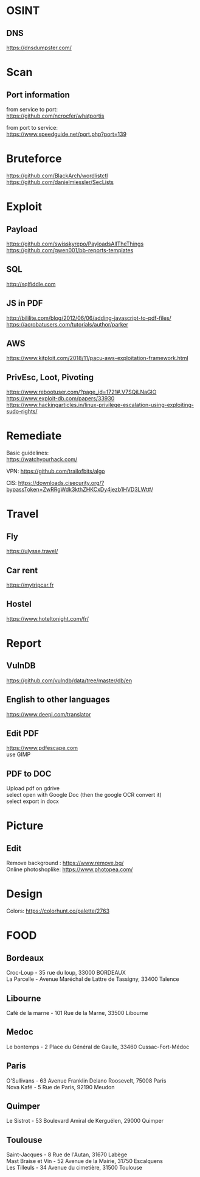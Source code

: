 # OSINT
## DNS
https://dnsdumpster.com/

# Scan

## Port information
from service to port:  
https://github.com/ncrocfer/whatportis

from port to service:  
https://www.speedguide.net/port.php?port=139

# Bruteforce
https://github.com/BlackArch/wordlistctl  
https://github.com/danielmiessler/SecLists  

# Exploit
## Payload
https://github.com/swisskyrepo/PayloadsAllTheThings  
https://github.com/gwen001/bb-reports-templates  

## SQL
http://sqlfiddle.com  

## JS in PDF
http://bililite.com/blog/2012/06/06/adding-javascript-to-pdf-files/  
https://acrobatusers.com/tutorials/author/parker

## AWS
https://www.kitploit.com/2018/11/pacu-aws-exploitation-framework.html

## PrivEsc, Loot, Pivoting
https://www.rebootuser.com/?page_id=1721#.V7SQiLNaGlO  
https://www.exploit-db.com/papers/33930  
https://www.hackingarticles.in/linux-privilege-escalation-using-exploiting-sudo-rights/  

# Remediate
Basic guidelines:   
https://watchyourhack.com/  

VPN: https://github.com/trailofbits/algo  
  
CIS: https://downloads.cisecurity.org/?bypassToken=ZwRRgWdk3kthZHKCxDy4jezb1HVD3LWt#/  

# Travel
## Fly
https://ulysse.travel/  

## Car rent
https://mytripcar.fr  

## Hostel
https://www.hoteltonight.com/fr/  

# Report
## VulnDB
https://github.com/vulndb/data/tree/master/db/en

## English to other languages
https://www.deepl.com/translator

## Edit PDF
https://www.pdfescape.com  
use GIMP  

## PDF to DOC
Upload pdf on gdrive  
select open with Google Doc (then the google OCR convert it)  
select export in docx  

# Picture
## Edit
Remove background : https://www.remove.bg/  
Online photoshoplike: https://www.photopea.com/  

# Design
Colors: https://colorhunt.co/palette/2763  

# FOOD

## Bordeaux
Croc-Loup - 35 rue du loup, 33000 BORDEAUX  
La Parcelle - Avenue Maréchal de Lattre de Tassigny, 33400 Talence  

## Libourne
Café de la marne - 101 Rue de la Marne, 33500 Libourne  

## Medoc
Le bontemps - 2 Place du Général de Gaulle, 33460 Cussac-Fort-Médoc  

## Paris
O'Sullivans - 63 Avenue Franklin Delano Roosevelt, 75008 Paris  
Nova Kafé - 5 Rue de Paris, 92190 Meudon  

## Quimper
Le Sistrot - 53 Boulevard Amiral de Kerguélen, 29000 Quimper  

## Toulouse
Saint-Jacques - 8 Rue de l'Autan, 31670 Labège  
Mast Braise et Vin - 52 Avenue de la Mairie, 31750 Escalquens  
Les Tilleuls - 34 Avenue du cimetière, 31500 Toulouse  
